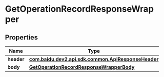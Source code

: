 

# GetOperationRecordResponseWrapper


## Properties

Name | Type | Description | Notes
------------ | ------------- | ------------- | -------------
**header** | [**com.baidu.dev2.api.sdk.common.ApiResponseHeader**](com.baidu.dev2.api.sdk.common.ApiResponseHeader.md) |  |  [optional]
**body** | [**GetOperationRecordResponseWrapperBody**](GetOperationRecordResponseWrapperBody.md) |  |  [optional]



